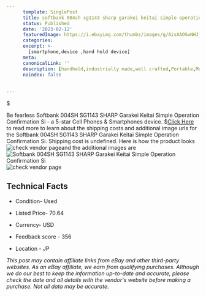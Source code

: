 ```yaml
---
      template: SinglePost
      title: softbank 004sh sg1143 sharp garakei keitai simple operation confirmation si
      status: Published
      date: '2023-02-12'
      featuredImage: https://i.ebayimg.com/thumbs/images/g/AisAAOSwNHJj6I8D/s-l225.jpg
      categories: 
      excerpt: >-
        [smartphone,device ,hand held device]
      meta:
      canonicalLink: ''
      description: [handheld,industrially made,well crafted,Portable,Mobile,Compact,Convenient,Lightweight,Maneuverable,Man-portable,Miniature,Carriable,Hand-held,Light,Holdable,Transportable,Mobile device,Pocket-sized,On-the-go,Wireless,Cordless,Compact size,Convenient size, smartphone,device ,hand held device]
      noindex: false
      
        
---
```

$

Be fearless Softbank 004SH SG1143 SHARP Garakei Keitai Simple Operation Confirmation Si - a 5-star Cell Phones & Smartphones device.
$[Click Here](https://www.ebay.com/itm/304802341930?hash=item46f7a2a42a%3Ag%3AAisAAOSwNHJj6I8D&mkevt=1&mkcid=1&mkrid=711-53200-19255-0&campid=%253CePNCampaignId%253E&customid=%253CreferenceId%253E&toolid=10049) to read more to learn about the shipping costs and additional image urls for the Softbank 004SH SG1143 SHARP Garakei Keitai Simple Operation Confirmation Si. Shipping cost is undefined. Here is how the product looks ![check vendor page](https://i.ebayimg.com/thumbs/images/g/AisAAOSwNHJj6I8D/s-l225.jpg)and the additional images are![Softbank 004SH SG1143 SHARP Garakei Keitai Simple Operation Confirmation Si](https://i.ebayimg.com/images/g/AisAAOSwNHJj6I8D/s-l1200.jpg)![check vendor page](https://origin-galleryplus.ebayimg.com/ws/web/304802341930_2_0_1/225x225.jpg,https://origin-galleryplus.ebayimg.com/ws/web/304802341930_3_0_1/225x225.jpg,https://origin-galleryplus.ebayimg.com/ws/web/304802341930_4_0_1/225x225.jpg,https://origin-galleryplus.ebayimg.com/ws/web/304802341930_5_0_1/225x225.jpg,https://origin-galleryplus.ebayimg.com/ws/web/304802341930_6_0_1/225x225.jpg)



 ## Technical Facts 



     
      

 - Condition- Used 


      

 - Listed Price- 70.64 


      

 - Currency- USD 


      

 - Feedback score - 356 


      

 - Location - JP 


      
      

 *_This post may contain affiliate links from eBay and other third-party websites. As an eBay affiliate, we earn from qualifying purchases. Although we do our best to keep the information up-to-date and accurate, please check the date and all details with the vendor's website before making a purchase. Not all data may be accurate._*






